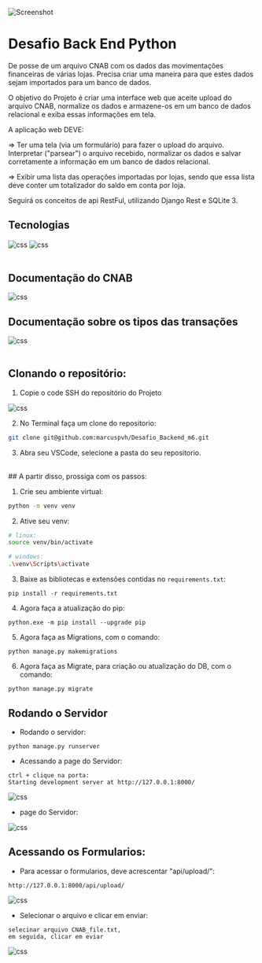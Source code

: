 ![Screenshot](./assets/fundo.png)

# Desafio Back End Python
De posse de um arquivo CNAB com os dados das movimentações financeiras de várias lojas. Precisa criar uma maneira para que estes dados sejam importados para um banco de dados.

O objetivo do Projeto é criar uma interface web que aceite upload do arquivo CNAB, normalize os dados e armazene-os em um banco de dados relacional e exiba essas informações em tela.

A aplicação web DEVE:<br>

=> Ter uma tela (via um formulário) para fazer o upload do arquivo.
Interpretar ("parsear") o arquivo recebido, normalizar os dados e salvar corretamente a informação em um banco de dados relacional.<br> 

=> Exibir uma lista das operações importadas por lojas, sendo que essa lista deve conter um totalizador do saldo em conta por loja.

Seguirá os conceitos de api RestFul, utilizando Django Rest e SQLite 3.

## Tecnologias
<div>
<img align="center" alt="css" src="https://img.shields.io/badge/Python-3776AB?style=for-the-badge&logo=python&logoColor=white">
<img align="center" alt="css" src="https://img.shields.io/badge/Django-092E20?style=for-the-badge&logo=django&logoColor=white">  
</div>
<br>

## Documentação do CNAB
<div>
<img align="center" alt="css" src="https://conteudo-kenzie-fullstack.vercel.app/modulo_6/desafio_backend/img/documentacao_cnab.png">

<br>

## Documentação sobre os tipos das transações
<img align="center" alt="css" src="https://conteudo-kenzie-fullstack.vercel.app/modulo_6/desafio_backend/img/tipo_transacao.png">  
</div>

<br>

## Clonando o repositório:

1. Copie o code SSH do repositório do Projeto

<img align="center" alt="css" src="https://i.im.ge/2023/02/09/a6UwzL.code-repositorio.png">  

<br>

2. No Terminal faça um clone do repositorio:
```bash
git clone git@github.com:marcuspvh/Desafio_Backend_m6.git
```

3. Abra seu VSCode, selecione a pasta do seu repositorio.


<br>
## A partir disso, prossiga com os passos:

1. Crie seu ambiente virtual:
```bash
python -m venv venv
```

2. Ative seu venv:
```bash
# linux:
source venv/bin/activate

# windows:
.\venv\Scripts\activate
```

3. Baixe as bibliotecas e extensões contidas no `requirements.txt`:
```shell
pip install -r requirements.txt
```


4. Agora faça a atualização do pip:
```shell
python.exe -m pip install --upgrade pip
```

5. Agora faça as Migrations, com o comando:
```shell
python manage.py makemigrations
```

6. Agora faça as Migrate, para criação ou atualização do DB, com o comando:
```shell
python manage.py migrate
```

## Rodando o Servidor

- Rodando o servidor:
```shell
python manage.py runserver
```

- Acessando a page do Servidor:
```shell
ctrl + clique na porta:
Starting development server at http://127.0.0.1:8000/
```

<img align="center" alt="css" src="https://i.im.ge/2023/02/09/a6he6K.localhost.png">  

<br>

- page do Servidor:
<img align="center" alt="css" src="https://i.im.ge/2023/02/09/a6iyxS.pade-do-servidor.png"> 


## Acessando os Formularios:

- Para acessar o formularios, deve acrescentar "api/upload/":
```navegador
http://127.0.0.1:8000/api/upload/
```
<img align="center" alt="css" src="https://i.im.ge/2023/02/09/a6ifd4.formulario-upload.png"> 


<br>


- Selecionar o arquivo e clicar em enviar:
```navegador
selecinar arquivo CNAB_file.txt,
em seguida, clicar em eviar
```
<img align="center" alt="css" src="https://i.im.ge/2023/02/09/a6iBLm.arquivo-selecionado.png"> 

<br>
